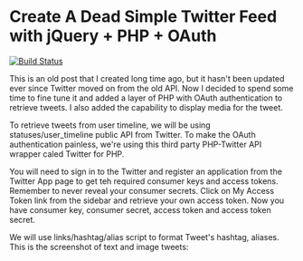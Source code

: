 # Create A Dead Simple Twitter Feed with jQuery + PHP + OAuth

[![Build Status](https://travis-ci.org/buluma/nodejs-ci-ctl.svg?branch=master)](https://travis-ci.org/buluma/nodejs-ci-ctl.svg?branch=master)

This is an old post that I created long time ago, but it hasn't been updated ever since Twitter moved on from the old API. Now I decided to spend some time to fine tune it and added a layer of PHP with OAuth authentication to retrieve tweets. I also added the capability to display media for the tweet.

To retrieve tweets from user timeline, we will be using statuses/user_timeline public API from Twitter. To make the OAuth authentication painless, we're using this third party PHP-Twitter API wrapper caled Twitter for PHP.

You will need to sign in to the Twitter and register an application from the Twitter App page to get teh required consumer keys and access tokens. Remember to never reveal your consumer secrets. Click on My Access Token link from the sidebar and retrieve your own access token. Now you have consumer key, consumer secret, access token and access token secret.

We will use links/hashtag/alias script to format Tweet's hashtag, aliases. This is the screenshot of text and image tweets:
